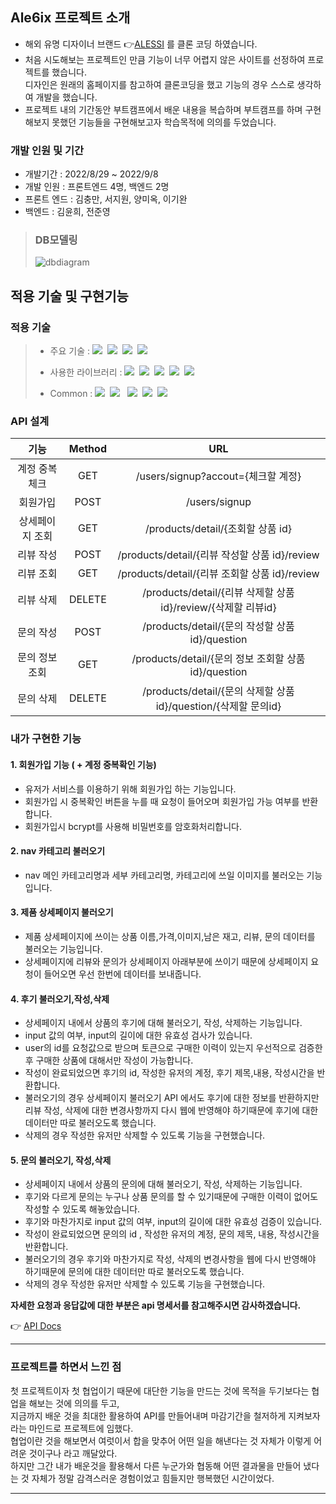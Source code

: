 ## Ale6ix 프로젝트 소개

- 해외 유명 디자이너 브랜드 👉[ALESSI](http://alessi.co.kr) 를 클론 코딩 하였습니다.
- 처음 시도해보는 프로젝트인 만큼 기능이 너무 어렵지 않은 사이트를 선정하여 프로젝트를 했습니다.
<br/>디자인은 원래의 홈페이지를 참고하여 클론코딩을 했고 기능의 경우 스스로 생각하여 개발을 했습니다.
- 프로젝트 내의 기간동안 부트캠프에서 배운 내용을 복습하며 부트캠프를 하며 구현해보지 못했던 기능들을 구현해보고자 학습목적에 의의를 두었습니다.

### 개발 인원 및 기간

- 개발기간 : 2022/8/29 ~ 2022/9/8
- 개발 인원 : 프론트엔드 4명, 백엔드 2명
- 프론트 엔드 : 김충만, 서지원, 양미옥, 이기완
- 백엔드 : 김윤희, 전준영

>### DB모델링
>
>![dbdiagram](https://user-images.githubusercontent.com/108918591/189637074-f0625129-197c-4797-b49c-8d292311a169.png)
 
## 적용 기술 및 구현기능

### 적용 기술

> - 주요 기술 : 
<img src = "https://img.shields.io/badge/-JavaScript-%23F7DF1E?style=for-the-badge&logo=JavaScript&logoColor=white"/>&nbsp;
<img src = "https://img.shields.io/badge/-Node.js-%23339933?style=for-the-badge&logo=Node.js&logoColor=white"/>&nbsp;
<img src = "https://img.shields.io/badge/-Express-%23000000?style=for-the-badge&logo=Express&logoColor=white"/>&nbsp;
<img src = "https://img.shields.io/badge/-MySQL-%234479A1?style=for-the-badge&logo=MySQL&logoColor=white"/>&nbsp;
>
> - 사용한 라이브러리 :
<img src = "https://img.shields.io/badge/-typeorm-orange?style=for-the-badge&logo=typeorm&logoColor=white"/>&nbsp;
<img src = "https://img.shields.io/badge/-Nodemon-%2376D04B?style=for-the-badge&logo=Nodemon&logoColor=white"/>&nbsp;
<img src = "https://img.shields.io/badge/-JSON%20Web%20Tokens-%23000000?style=for-the-badge&logo=JSON%20Web%20Tokens&logoColor=white"/>&nbsp;
<img src = "https://img.shields.io/badge/-bcrypt-%23000000?style=for-the-badge"/>&nbsp;
<img src = "https://img.shields.io/badge/-.ENV-%23ECD53F?style=for-the-badge&logo=.ENV&logoColor=black"/> &nbsp;
>
> - Common :
<img src = "https://img.shields.io/badge/-RESTful%20API-%23000000?style=for-the-badge"/>&nbsp;
<img src = "https://img.shields.io/badge/-Postman-%23FF6C37?style=for-the-badge&logo=Postman&logoColor=white"/> &nbsp;
<img src = "https://img.shields.io/badge/-Git-%23F05032?style=for-the-badge&logo=Git&logoColor=white"/>&nbsp;
<img src ="https://img.shields.io/badge/-GitHub-%23181717?style=for-the-badge&logo=GitHub&logoColor=white"/>&nbsp;
<img src = "https://img.shields.io/badge/-Slack-%234A154B?style=for-the-badge&logo=Slack&logoColor=white"/>&nbsp;

### API 설계
|기능|Method|URL|
|:---:|:---:|:---:|
|계정 중복체크|GET|/users/signup?accout={체크할 계정}|
|회원가입|POST|/users/signup|
|상세페이지 조회|GET|/products/detail/{조회할 상품 id}|
|리뷰 작성|POST|/products/detail/{리뷰 작성할 상품 id}/review|
|리뷰 조회|GET|/products/detail/{리뷰 조회할 상품 id}/review|
|리뷰 삭제|DELETE|/products/detail/{리뷰 삭제할 상품 id}/review/{삭제할 리뷰id}|
|문의 작성|POST|/products/detail/{문의 작성할 상품 id}/question|
|문의 정보 조회|GET|/products/detail/{문의 정보 조회할 상품 id}/question|
|문의 삭제|DELETE|/products/detail/{문의 삭제할 상품 id}/question/{삭제할 문의id}|


### 내가 구현한 기능

#### 1. 회원가입 기능 ( + 계정 중복확인 기능)
- 유저가 서비스를 이용하기 위해 회원가입 하는 기능입니다.
- 회원가입 시 중복확인 버튼을 누를 때 요청이 들어오며 회원가입 가능 여부를 반환합니다. 
- 회원가입시 bcrypt를 사용해 비밀번호를 암호화처리합니다.

#### 2. nav 카테고리 불러오기
- nav 메인 카테고리명과 세부 카테고리명, 카테고리에 쓰일 이미지를 불러오는 기능입니다.

#### 3. 제품 상세페이지 불러오기
- 제품 상세페이지에 쓰이는 상품 이름,가격,이미지,남은 재고, 리뷰, 문의 데이터를 불러오는 기능입니다.
- 상세페이지에 리뷰와 문의가 상세페이지 아래부분에 쓰이기 때문에 상세페이지 요청이 들어오면 우선 한번에 데이터를 보내줍니다.

#### 4. 후기 불러오기,작성,삭제
- 상세페이지 내에서 상품의 후기에 대해 불러오기, 작성, 삭제하는 기능입니다.
- input 값의 여부, input의 길이에 대한 유효성 검사가 있습니다.
- user의 id를 요청값으로 받으며 토큰으로 구매한 이력이 있는지 우선적으로 검증한 후 구매한 상품에 대해서만 작성이 가능합니다.
- 작성이 완료되었으면 후기의 id, 작성한 유저의 계정, 후기 제목,내용, 작성시간을 반환합니다.
- 불러오기의 경우 상세페이지 불러오기 API 에서도 후기에 대한 정보를 반환하지만 리뷰 작성, 삭제에 대한 변경사항까지 다시 웹에 반영해야 하기때문에
후기에 대한 데이터만 따로 불러오도록 했습니다.
- 삭제의 경우 작성한 유저만 삭제할 수 있도록 기능을 구현했습니다.

#### 5. 문의 불러오기, 작성,삭제
- 상세페이지 내에서 상품의 문의에 대해 불러오기, 작성, 삭제하는 기능입니다.
- 후기와 다르게 문의는 누구나 상품 문의를 할 수 있기때문에 구매한 이력이 없어도 작성할 수 있도록 해놓았습니다.
- 후기와 마찬가지로 input 값의 여부, input의 길이에 대한 유효성 검증이 있습니다.
- 작성이 완료되었으면 문의의 id , 작성한 유저의 계정, 문의 제목, 내용, 작성시간을 반환합니다.
- 불러오기의 경우 후기와 마찬가지로 작성, 삭제의 변경사항을 웹에 다시 반영해야 하기때문에 문의에 대한 데이터만 따로 불러오도록 했습니다.
- 삭제의 경우 작성한 유저만 삭제할 수 있도록 기능을 구현했습니다.

**자세한 요청과 응답값에 대한 부분은 api 명세서를 참고해주시면 감사하겠습니다.**

👉 [API Docs](https://documenter.getpostman.com/view/22723440/VUxNSTYp)
****

### 프로젝트를 하면서 느낀 점

첫 프로젝트이자 첫 협업이기 때문에 대단한 기능을 만드는 것에 목적을 두기보다는 협업을 해보는 것에 의의를 두고, 
<br/>지금까지 배운 것을 최대한 활용하여 API를 만들어내며 마감기간을 철저하게 지켜보자 라는 마인드로 프로젝트에 임했다.
<br/>협업이란 것을 해보면서 여럿이서 합을 맞추어 어떤 일을 해낸다는 것 자체가 이렇게 어려운 것이구나 라고 깨달았다.
<br/>하지만 그간 내가 배운것을 활용해서 다른 누군가와 협동해 어떤 결과물을 만들어 냈다는 것 자체가 정말 감격스러운 경험이었고 힘들지만 행복했던 시간이었다.

****

